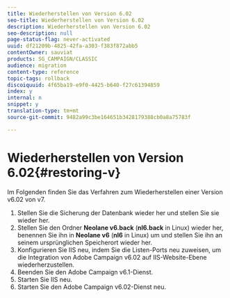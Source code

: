 ```yaml
---
title: Wiederherstellen von Version 6.02
seo-title: Wiederherstellen von Version 6.02
description: Wiederherstellen von Version 6.02
seo-description: null
page-status-flag: never-activated
uuid: df21209b-4825-42fa-a303-f383f872abb5
contentOwner: sauviat
products: SG_CAMPAIGN/CLASSIC
audience: migration
content-type: reference
topic-tags: rollback
discoiquuid: 4f65ba19-e9f0-4425-b640-f27c61394859
index: y
internal: n
snippet: y
translation-type: tm+mt
source-git-commit: 9482a99c3be164651b3428179388cb0a8a75783f

---
```



# Wiederherstellen von Version 6.02{#restoring-v}

Im Folgenden finden Sie das Verfahren zum Wiederherstellen einer Version v6.02 von v7.

1. Stellen Sie die Sicherung der Datenbank wieder her und stellen Sie sie wieder her.
1. Stellen Sie den Ordner **Neolane v6.back** (**nl6.back** in Linux) wieder her, benennen Sie ihn in **Neolane v6** (**nl6** in Linux) um und stellen Sie ihn an seinem ursprünglichen Speicherort wieder her.
1. Konfigurieren Sie IIS neu, indem Sie die Listen-Ports neu zuweisen, um die Integration von Adobe Campaign v6.02 auf IIS-Website-Ebene wiederherzustellen.
1. Beenden Sie den Adobe Campaign v6.1-Dienst.
1. Starten Sie IIS neu.
1. Starten Sie den Adobe Campaign v6.02-Dienst neu.


